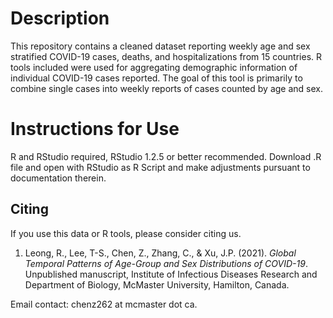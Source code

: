 # Description

This repository contains a cleaned dataset reporting weekly age and sex stratified COVID-19 cases, deaths, and hospitalizations from 15 countries. R tools included were used for aggregating demographic information of individual COVID-19 cases reported. The goal of this tool is primarily to combine single cases into weekly reports of cases counted by age and sex. 

# Instructions for Use

R and RStudio required, RStudio 1.2.5 or better recommended. Download .R file and open with RStudio as R Script and make adjustments pursuant to documentation therein.

## Citing
If you use this data or R tools, please consider citing us.

1. Leong, R., Lee, T-S., Chen, Z., Zhang, C., & Xu, J.P. (2021). _Global Temporal Patterns of Age-Group and Sex Distributions of COVID-19_. Unpublished manuscript, Institute of Infectious Diseases Research and Department of Biology, McMaster University, Hamilton, Canada.

Email contact: chenz262 at mcmaster dot ca.

